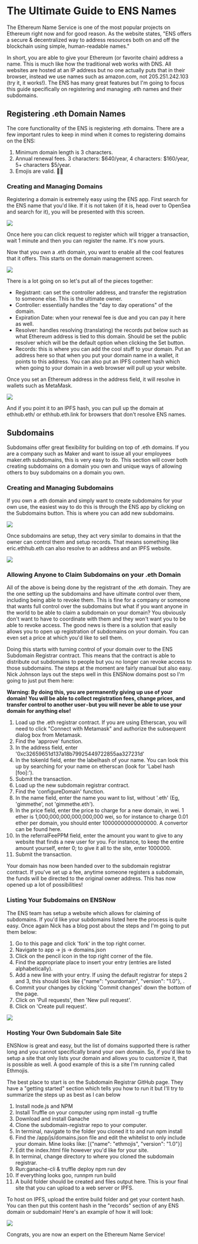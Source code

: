 # The Ultimate Guide to ENS Names
The Ethereum Name Service is one of the most popular projects on Ethereum right now and for good reason. As the website states, "ENS offers a secure & decentralized way to address resources both on and off the blockchain using simple, human-readable names."

In short, you are able to give your Ethereum (or favorite chain) address a name. This is much like how the traditional web works with DNS. All websites are hosted at an IP address but no one actually puts that in their browser, instead we use names such as amazon.com, not 205.251.242.103 (try it, it works!). The ENS has many great features but I'm going to focus this guide specifically on registering and managing .eth names and their subdomains.

## Registering .eth Domain Names
The core functionality of the ENS is registering .eth domains. There are a few important rules to keep in mind when it comes to registering domains on the ENS:

1. Minimum domain length is 3 characters.
2. Annual renewal fees. 3 characters: $640/year, 4 characters: $160/year, 5+ characters $5/year.
3. Emojis are valid. 👍🏼

### Creating and Managing Domains
Registering a domain is extremely easy using the ENS app. First search for the ENS name that you'd like. If it is not taken (if it is, head over to OpenSea and search for it), you will be presented with this screen.

![](/assets/images/ens_register.png)

Once here you can click request to register which will trigger a transaction, wait 1 minute and then you can register the name. It's now yours.

Now that you own a .eth domain, you want to enable all the cool features that it offers. This starts on the domain management screen.

![](/assets/images/ens_manage.png)

There is a lot going on so let's put all of the pieces together:

* Registrant: can set the controller address, and transfer the registration to someone else. This is the ultimate owner.
* Controller: essentially handles the "day to day operations" of the domain.
* Expiration Date: when your renewal fee is due and you can pay it here as well.
* Resolver: handles resolving (translating) the records put below such as what Ethereum address is tied to this domain. Should be set the public resolver which will be the default option when clicking the Set button.
* Records: this is where you can add the cool stuff to your domain. Put an address here so that when you put your domain name in a wallet, it points to this address. You can also put an IPFS content hash which when going to your domain in a web browser will pull up your website.

Once you set an Ethereum address in the address field, it will resolve in wallets such as MetaMask.

![](/assets/images/ens_metamask.png)

And if you point it to an IPFS hash, you can pull up the domain at ethhub.eth/ or ethhub.eth.link for browsers that don't resolve ENS names.

## Subdomains
Subdomains offer great flexibility for building on top of .eth domains. If you are a company such as Maker and want to issue all your employees maker.eth subdomains, this is very easy to do. This section will cover both creating subdomains on a domain you own and unique ways of allowing others to buy subdomains on a domain you own.

### Creating and Managing Subdomains
If you own a .eth domain and simply want to create subdomains for your own use, the easiest way to do this is through the ENS app by clicking on the Subdomains button. This is where you can add new subdomains.

![](/assets/images/ens_submanage.png)

Once subdomains are setup, they act very similar to domains in that the owner can control them and setup records. That means something like eric.ethhub.eth can also resolve to an address and an IPFS website.

![](/assets/images/ens_submanage2.png)

### Allowing Anyone to Claim Subdomains on your .eth Domain
All of the above is being done by the registrant of the .eth domain. They are the one setting up the subdomains and have ultimate control over them, including being able to revoke them. This is fine for a company or someone that wants full control over the subdomains but what if you want anyone in the world to be able to claim a subdomain on your domain? You obviously don't want to have to coordinate with them and they won't want you to be able to revoke access. The good news is there is a solution that easily allows you to open up registration of subdomains on your domain. You can even set a price at which you'd like to sell them.

Doing this starts with turning control of your domain over to the ENS Subdomain Registrar contract. This means that the contract is able to distribute out subdomains to people but you no longer can revoke access to those subdomains. The steps at the moment are fairly manual but also easy. Nick Johnson lays out the steps well in this ENSNow domains post so I'm going to just put them here:

**Warning: By doing this, you are permanently giving up use of your domain! You will be able to collect registration fees, change prices, and transfer control to another user - but you will never be able to use your domain for anything else!**

1. Load up the .eth registrar contract. If you are using Etherscan, you will need to click "Connect with Metamask" and authorize the subsequent dialog box from Metamask.
2. Find the 'approve' function.
3. In the address field, enter '0xc32659651d137a18b79925449722855aa327231d'
4. In the tokenId field, enter the labelhash of your name. You can look this up by searching for your name on etherscan (look for 'Label hash [foo]:').
5. Submit the transaction.
6. Load up the new subdomain registrar contract.
7. Find the 'configureDomain' function.
8. In the name field, enter the name you want to list, without '.eth' (Eg, 'gimmethe', not 'gimmethe.eth').
9. In the price field, enter the price to charge for a new domain, in wei. 1 ether is 1,000,000,000,000,000,000 wei, so for instance to charge 0.01 ether per domain, you should enter 10000000000000000. A convertor can be found here.
10. In the referralFeePPM field, enter the amount you want to give to any website that finds a new user for you. For instance, to keep the entire amount yourself, enter 0; to give it all to the site, enter 1000000.
11. Submit the transaction.

Your domain has now been handed over to the subdomain registrar contract. If you've set up a fee, anytime someone registers a subdomain, the funds will be directed to the original owner address. This has now opened up a lot of possibilities!

### Listing Your Subdomains on ENSNow
The ENS team has setup a website which allows for claiming of subdomains. If you'd like your subdomains listed here the process is quite easy. Once again Nick has a blog post about the steps and I'm going to put them below:

1. Go to this page and click 'fork' in the top right corner.
2. Navigate to app -> js -> domains.json
3. Click on the pencil icon in the top right corner of the file.
4. Find the appropriate place to insert your entry (entries are listed alphabetically).
5. Add a new line with your entry. If using the default registrar for steps 2 and 3, this should look like {"name": "yourdomain", "version": "1.0"}, .
6. Commit your changes by clicking 'Commit changes' down the bottom of the page.
7. Click on 'Pull requests', then 'New pull request'.
8. Click on 'Create pull request'.

![](/assets/images/ensnow.png)

### Hosting Your Own Subdomain Sale Site
ENSNow is great and easy, but the list of domains supported there is rather long and you cannot specifically brand your own domain. So, if you'd like to setup a site that only lists your domain and allows you to customize it, that is possible as well. A good example of this is a site I'm running called Ethmojis.

The best place to start is on the Subdomain Registrar GitHub page. They have a "getting started" section which tells you how to run it but I'll try to summarize the steps up as best as I can below

1. Install node.js and NPM
2. Install Truffle on your computer using npm install -g truffle
3. Download and install Ganache
4. Clone the subdomain-registrar repo to your computer.
5. In terminal, navigate to the folder you cloned it to and run npm install
6. Find the /app/js/domains.json file and edit the whitelist to only include your domain. Mine looks like: [{"name": "ethmojis", "version": "1.0"}]
7. Edit the index.html file however you'd like for your site.
8. In terminal, change directory to where you cloned the subdomain registrar.
9. Run:ganache-cli &
truffle deploy
npm run dev
10. If everything looks goo, runnpm run build
11. A build folder should be created and files output here. This is your final site that you can upload to a web server or IPFS.

To host on IPFS, upload the entire build folder and get your content hash. You can then put this content hash in the "records" section of any ENS domain or subdomain! Here's an example of how it will look:

![](/assets/images/ethmojis.png)

Congrats, you are now an expert on the Ethereum Name Service!
